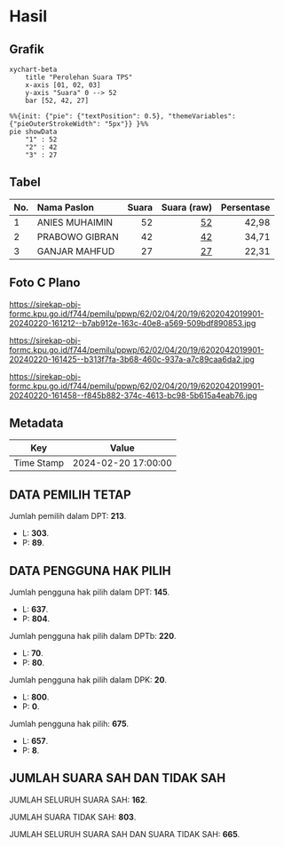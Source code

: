 # Hasil

## Grafik

```mermaid
xychart-beta
    title "Perolehan Suara TPS"
    x-axis [01, 02, 03]
    y-axis "Suara" 0 --> 52
    bar [52, 42, 27]
```

```mermaid
%%{init: {"pie": {"textPosition": 0.5}, "themeVariables": {"pieOuterStrokeWidth": "5px"}} }%%
pie showData
    "1" : 52
    "2" : 42
    "3" : 27
```

## Tabel

| No. | Nama Paslon    | Suara | Suara (raw) | Persentase |
|:--- |:-------------- | -----:| -----------:| ----------:|
| 1   | ANIES MUHAIMIN | 52    | [52][p-1]   | 42,98      |
| 2   | PRABOWO GIBRAN | 42    | [42][p-2]   | 34,71      |
| 3   | GANJAR MAHFUD  | 27    | [27][p-3]   | 22,31      |


[p-1]: https://github.com/gigit-pemilu/pemilu-2024-62-kalimantan-tengah/blob/main/pilpres/hitung-suara/sub/62-kalimantan-tengah/sub/02-kotawaringin-timur/sub/04-parenggean/sub/2019-bajarau/sub/901-tps/sub/paslon-1.txt
[p-2]: https://github.com/gigit-pemilu/pemilu-2024-62-kalimantan-tengah/blob/main/pilpres/hitung-suara/sub/62-kalimantan-tengah/sub/02-kotawaringin-timur/sub/04-parenggean/sub/2019-bajarau/sub/901-tps/sub/paslon-2.txt
[p-3]: https://github.com/gigit-pemilu/pemilu-2024-62-kalimantan-tengah/blob/main/pilpres/hitung-suara/sub/62-kalimantan-tengah/sub/02-kotawaringin-timur/sub/04-parenggean/sub/2019-bajarau/sub/901-tps/sub/paslon-3.txt

## Foto C Plano

https://sirekap-obj-formc.kpu.go.id/f744/pemilu/ppwp/62/02/04/20/19/6202042019901-20240220-161212--b7ab912e-163c-40e8-a569-509bdf890853.jpg

https://sirekap-obj-formc.kpu.go.id/f744/pemilu/ppwp/62/02/04/20/19/6202042019901-20240220-161425--b313f7fa-3b68-460c-937a-a7c89caa6da2.jpg

https://sirekap-obj-formc.kpu.go.id/f744/pemilu/ppwp/62/02/04/20/19/6202042019901-20240220-161458--f845b882-374c-4613-bc98-5b615a4eab76.jpg


## Metadata

| Key        | Value               |
| ---------- | ------------------- |
| Time Stamp | 2024-02-20 17:00:00 |


## DATA PEMILIH TETAP

Jumlah pemilih dalam DPT: **213**.
 * L: **303**.
 * P: **89**.

## DATA PENGGUNA HAK PILIH

Jumlah pengguna hak pilih dalam DPT: **145**.
 * L: **637**.
 * P: **804**.

Jumlah pengguna hak pilih dalam DPTb: **220**.
 * L: **70**.
 * P: **80**.

Jumlah pengguna hak pilih dalam DPK: **20**.
 * L: **800**.
 * P: **0**.

Jumlah pengguna hak pilih: **675**.
 * L: **657**.
 * P: **8**.

## JUMLAH SUARA SAH DAN TIDAK SAH

JUMLAH SELURUH SUARA SAH: **162**.

JUMLAH SUARA TIDAK SAH: **803**.

JUMLAH SELURUH SUARA SAH DAN SUARA TIDAK SAH: **665**.


